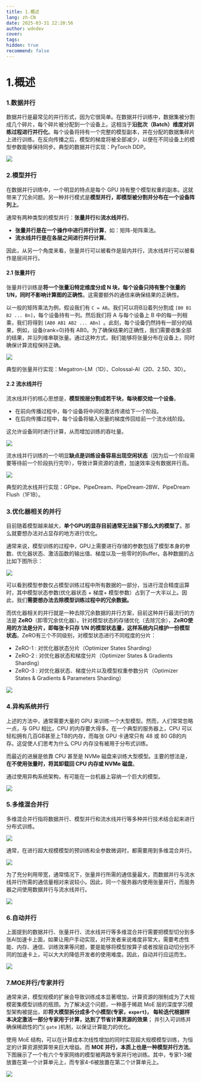 ```yaml
---
title: 1.概述
lang: zh-CN
date: 2025-03-31 22:20:56
author: wdndev
cover: 
tags:
hidden: true
recommend: false
---
```


# 1.概述

### 1.数据并行

数据并行是最常见的并行形式，因为它很简单。在数据并行训练中，数据集被分割成几个碎片，每个碎片被分配到一个设备上。这相当于**沿批次（Batch）维度对训练过程进行并行化**。每个设备将持有一个完整的模型副本，并在分配的数据集碎片上进行训练。在反向传播之后，模型的梯度将被全部减少，以便在不同设备上的模型参数能够保持同步。典型的数据并行实现：PyTorch DDP。

![](https://cdn.jsdelivr.net/gh/makaspacex/PictureZone@main/libs/wdndev/image/image_SZBLANWZcs.png)

### 2.模型并行

在数据并行训练中，一个明显的特点是每个 GPU 持有整个模型权重的副本。这就带来了冗余问题。另一种并行模式是**模型并行，即模型被分割并分布在一个设备阵列上**。

通常有两种类型的模型并行：**张量并行**和**流水线并行**。

-   **张量并行是在一个操作中进行并行计算**，如：矩阵-矩阵乘法。
-   **流水线并行是在各层之间进行并行计算**。

因此，从另一个角度来看，张量并行可以被看作是层内并行，流水线并行可以被看作是层间并行。

#### 2.1 张量并行

张量并行训练是**将一个张量沿特定维度分成 N 块，每个设备只持有整个张量的 1/N，同时不影响计算图的正确性**。这需要额外的通信来确保结果的正确性。

以一般的矩阵乘法为例，假设我们有 `C = AB`。我们可以将B沿着列分割成 `[B0 B1 B2 ... Bn]`，每个设备持有一列。然后我们将 A 与每个设备上 B 中的每一列相乘，我们将得到 `[AB0 AB1 AB2 ... ABn] `。此刻，每个设备仍然持有一部分的结果，例如，设备(rank=0)持有 AB0。为了确保结果的正确性，我们需要收集全部的结果，并沿列维串联张量。通过这种方式，我们能够将张量分布在设备上，同时确保计算流程保持正确。

![](https://cdn.jsdelivr.net/gh/makaspacex/PictureZone@main/libs/wdndev/image/image_dWNc6w3FgY.png)

典型的张量并行实现：Megatron-LM（1D）、Colossal-AI（2D、2.5D、3D）。

#### 2.2 流水线并行

流水线并行的核心思想是，**模型按层分割成若干块，每块都交给一个设备**。

-   在前向传播过程中，每个设备将中间的激活传递给下一个阶段。
-   在后向传播过程中，每个设备将输入张量的梯度传回给前一个流水线阶段。

这允许设备同时进行计算，从而增加训练的吞吐量。

![](https://cdn.jsdelivr.net/gh/makaspacex/PictureZone@main/libs/wdndev/image/image_-tuqRkUrTn.png)

流水线并行训练的一个明显**缺点是训练设备容易出现空闲状态**（因为后一个阶段需要等待前一个阶段执行完毕），导致计算资源的浪费，加速效率没有数据并行高。

![](https://cdn.jsdelivr.net/gh/makaspacex/PictureZone@main/libs/wdndev/image/image_j5sDPbely8.png)

典型的流水线并行实现：GPipe、PipeDream、PipeDream-2BW、PipeDream Flush（1F1B）。

### 3.优化器相关的并行

目前随着模型越来越大，**单个GPU的显存目前通常无法装下那么大的模型了**。那么就要想办法对占显存的地方进行优化。

通常来说，模型训练的过程中，GPU上需要进行存储的参数包括了模型本身的参数、优化器状态、激活函数的输出值、梯度以及一些零时的Buffer。各种数据的占比如下图所示：

![](https://cdn.jsdelivr.net/gh/makaspacex/PictureZone@main/libs/wdndev/image/image_wpjKkGQJAt.png)

可以看到模型参数仅占模型训练过程中所有数据的一部分，当进行混合精度运算时，其中模型状态参数(优化器状态 + 梯度+ 模型参数）占到了一大半以上。因此，我们**需要想办法去除模型训练过程中的冗余数据。**

而优化器相关的并行就是一种去除冗余数据的并行方案，目前这种并行最流行的方法是 **ZeRO**（即零冗余优化器）。针对模型状态的存储优化（去除冗余），**ZeRO使用的方法是分片，即每张卡只存 1/N 的模型状态量，这样系统内只维护一份模型状态**。ZeRO有三个不同级别，对模型状态进行不同程度的分片：

-   ZeRO-1 : 对优化器状态分片（Optimizer States Sharding）
-   ZeRO-2 : 对优化器状态和梯度分片（Optimizer States & Gradients Sharding）
-   ZeRO-3 : 对优化器状态、梯度分片以及模型权重参数分片（Optimizer States & Gradients & Parameters Sharding）

![](https://cdn.jsdelivr.net/gh/makaspacex/PictureZone@main/libs/wdndev/image/image_auVu9e0Uwe.png)

### 4.异构系统并行

上述的方法中，通常需要大量的 GPU 来训练一个大型模型。然而，人们常常忽略一点，与 GPU 相比，CPU 的内存要大得多。在一个典型的服务器上，CPU 可以轻松拥有几百GB甚至上TB的内存，而每张 GPU 卡通常只有 48 或 80 GB的内存。这促使人们思考为什么 CPU 内存没有被用于分布式训练。

而最近的进展是依靠 CPU 甚至是 NVMe 磁盘来训练大型模型。主要的想法是，**在不使用张量时，将其卸载回 CPU 内存或 NVMe 磁盘**。

通过使用异构系统架构，有可能在一台机器上容纳一个巨大的模型。

![](https://cdn.jsdelivr.net/gh/makaspacex/PictureZone@main/libs/wdndev/image/image_xMrKSVuEHQ.png)

### 5.多维混合并行

多维混合并行指将数据并行、模型并行和流水线并行等多种并行技术结合起来进行分布式训练。

![](https://cdn.jsdelivr.net/gh/makaspacex/PictureZone@main/libs/wdndev/image/image_iQfO1rQilr.png)

通常，在进行超大规模模型的预训练和全参数微调时，都需要用到多维混合并行。

![](https://cdn.jsdelivr.net/gh/makaspacex/PictureZone@main/libs/wdndev/image/image_G-gi_5V_1p.png)

为了充分利用带宽，通常情况下，张量并行所需的通信量最大，而数据并行与流水线并行所需的通信量相对来说较小。因此，同一个服务器内使用张量并行，而服务器之间使用数据并行与流水线并行。

![](https://cdn.jsdelivr.net/gh/makaspacex/PictureZone@main/libs/wdndev/image/image_i9Fb110BaP.png)

### 6.自动并行

上面提到的数据并行、张量并行、流水线并行等多维混合并行需要把模型切分到多张AI加速卡上面，如果让用户手动实现，对开发者来说难度非常大，需要考虑性能、内存、通信、训练效果等问题，要是能够将模型按算子或者按层自动切分到不同的加速卡上，可以大大的降低开发者的使用难度。因此，自动并行应运而生。

![](https://cdn.jsdelivr.net/gh/makaspacex/PictureZone@main/libs/wdndev/image/image_0BOIRLvIJN.png)

### 7.MOE并行/专家并行

通常来讲，模型规模的扩展会导致训练成本显著增加，计算资源的限制成为了大规模密集模型训练的瓶颈。为了解决这个问题，一种基于稀疏 MoE 层的深度学习模型架构被提出，即**将大模型拆分成多个小模型(专家，****`expert`****)， 每轮迭代根据样本决定激活一部分专家用于计算，达到了节省计算资源的效果**； 并引入可训练并确保稀疏性的门( `gate` )机制，以保证计算能力的优化。

使用 MoE 结构，可以在计算成本次线性增加的同时实现超大规模模型训练，为恒定的计算资源预算带来巨大增益。而 **MOE 并行，本质上也是一种模型并行方法**。下图展示了一个有六个专家网络的模型被两路专家并行地训练。其中，专家1-3被放置在第一个计算单元上，而专家4-6被放置在第二个计算单元上。

![](https://cdn.jsdelivr.net/gh/makaspacex/PictureZone@main/libs/wdndev/image/image_MgTrkKeM2Y.png)
